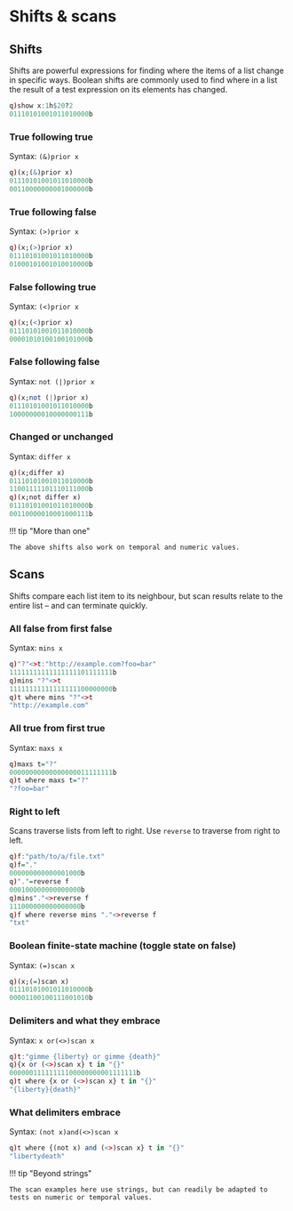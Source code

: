 # Shifts & scans




## Shifts

Shifts are powerful expressions for finding where the items of a list change in specific ways. Boolean shifts are commonly used to find where in a list the result of a test expression on its elements has changed. 

```q
q)show x:1h$20?2
01110101001011010000b
```


### True following true

Syntax: `(&)prior x`

```q
q)(x;(&)prior x)
01110101001011010000b
00110000000001000000b
```


### True following false

Syntax: `(>)prior x`

```q
q)(x;(>)prior x)
01110101001011010000b
01000101001010010000b
```


### False following true

Syntax: `(<)prior x`

```q
q)(x;(<)prior x)
01110101001011010000b
00001010100100101000b
```


### False following false

Syntax: `not (|)prior x`

```q
q)(x;not (|)prior x)
01110101001011010000b
10000000010000000111b
```


### Changed or unchanged

Syntax: `differ x`

```q
q)(x;differ x)
01110101001011010000b
11001111101110111000b
q)(x;not differ x)
01110101001011010000b
00110000010001000111b
```

!!! tip "More than one"

    The above shifts also work on temporal and numeric values.
    


## Scans

Shifts compare each list item to its neighbour, but scan results relate to the entire list – and can terminate quickly.


### All false from first false

Syntax: `mins x`

<!-- k)&amp;\x -->
```q
q)"?"<>t:"http://example.com?foo=bar"
11111111111111111101111111b
q)mins "?"<>t
11111111111111111100000000b
q)t where mins "?"<>t
"http://example.com"
```


### All true from first true

Syntax: `maxs x`

<!-- k)|\x -->
```q
q)maxs t="?"
00000000000000000011111111b
q)t where maxs t="?"
"?foo=bar"
```


### Right to left

Scans traverse lists from left to right. Use `reverse` to traverse from right to left.

```q
q)f:"path/to/a/file.txt"
q)f="."
000000000000001000b
q)"."=reverse f
000100000000000000b
q)mins"."<>reverse f
111000000000000000b
q)f where reverse mins "."<>reverse f
"txt"
```


### Boolean finite-state machine (toggle state on false)

Syntax: `(=)scan x`

<!-- k)(=)\x -->
```q
q)(x;(=)scan x)
01110101001011010000b
00001100100111001010b
```

### Delimiters and what they embrace

Syntax: `x or(<>)scan x`
<!-- k)x|(~=)\x -->

```q
q)t:"gimme {liberty} or gimme {death}"
q){x or (<>)scan x} t in "{}"
00000011111111100000000001111111b
q)t where {x or (<>)scan x} t in "{}"
"{liberty}{death}"
```

### What delimiters embrace

Syntax: `(not x)and(<>)scan x`

<!-- k)(~x)&amp;(~=)\x -->
```q
q)t where {(not x) and (<>)scan x} t in "{}"
"libertydeath"
```

!!! tip "Beyond strings"

    The scan examples here use strings, but can readily be adapted to tests on numeric or temporal values. 

